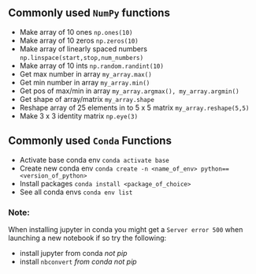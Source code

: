## Commonly used `NumPy` functions
- Make array of 10 ones `np.ones(10)`
- Make array of 10 zeros `np.zeros(10)`
- Make array of linearly spaced numbers `np.linspace(start,stop,num_numbers)`
- Make array of 10 ints `np.random.randint(10)`
- Get max number in array `my_array.max()`
- Get min number in array `my_array.min()`
- Get pos of max/min in array `my_array.argmax(), my_array.argmin()`
- Get shape of array/matrix `my_array.shape`
- Reshape array of 25 elements in to 5 x 5 matrix `my_array.reshape(5,5)`
- Make 3 x 3 identity matrix `np.eye(3)`
## Commonly used `Conda` Functions
- Activate base conda env `conda activate base`
- Create new conda env `conda create -n <name_of_env> python==<version_of_python>`
- Install packages `conda install <package_of_choice>`
- See all conda envs `conda env list`
### Note:
When installing jupyter in conda you might get a `Server error 500` when launching a new notebook if so try the following:
- install jupyter from conda *not pip*
- install `nbconvert` *from conda not pip*
